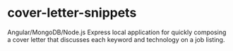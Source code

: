 # cover-letter-snippets
Angular/MongoDB/Node.js Express local application for quickly composing a cover letter that discusses each keyword and technology on a job listing. 
